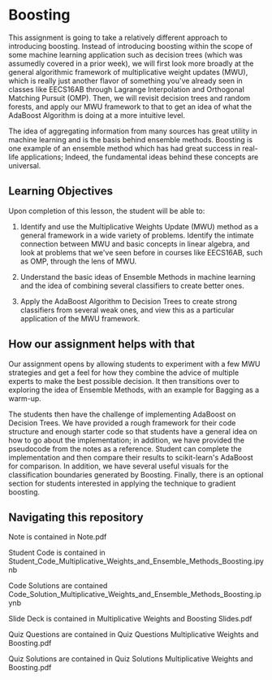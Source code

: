 # Boosting
This assignment is going to take a relatively different approach to introducing boosting. Instead of introducing boosting within the scope of some machine learning application such as decision trees (which was assumedly covered in a prior week), we will first look more broadly at the general algorithmic framework of multiplicative weight updates (MWU), which is really just another flavor of something you've already seen in classes like EECS16AB through Lagrange Interpolation and Orthogonal Matching Pursuit (OMP). Then, we will revisit decision trees and random forests, and apply our MWU framework to that to get an idea of what the AdaBoost Algorithm is doing at a more intuitive level. 

The idea of aggregating information from many sources has great utility in machine learning and is the basis behind ensemble methods. Boosting is one example of an ensemble method which has had great success in real-life applications; Indeed, the fundamental ideas behind these concepts are universal.

## Learning Objectives
Upon completion of this lesson, the student will be able to:

1. Identify and use the Multiplicative Weights Update (MWU) method as a general framework in a wide variety of problems. Identify the intimate connection between MWU and basic concepts in linear algebra, and look at problems that we've seen before in courses like EECS16AB, such as OMP, through the lens of MWU. 

2. Understand the basic ideas of Ensemble Methods in machine learning and the idea of combining several classifiers to create better ones.

3. Apply the AdaBoost Algorithm to Decision Trees to create strong classifiers from several weak ones, and view this as a particular application of the MWU framework. 

## How our assignment helps with that

Our assignment opens by allowing students to experiment with a few MWU strategies and get a feel for how they combine the advice of multiple experts to make the best possible decision. It then transitions over to exploring the idea of Ensemble Methods, with an example for Bagging as a warm-up. 

The students then have the challenge of implementing AdaBoost on Decision Trees. We have provided a rough framework for their code structure and enough starter code so that students have a general idea on how to go about the implementation; in addition, we have provided the pseudocode from the notes as a reference. Student can complete the implementation and then compare their results to scikit-learn's AdaBoost for comparison. In addition, we have several useful visuals for the classification boundaries generated by Boosting. Finally, there is an optional section for students interested in applying the technique to gradient boosting. 

## Navigating this repository

Note is contained in Note.pdf

Student Code is contained in Student_Code_Multiplicative_Weights_and_Ensemble_Methods_Boosting.ipynb

Code Solutions are contained Code_Solution_Multiplicative_Weights_and_Ensemble_Methods_Boosting.ipynb

Slide Deck is contained in Multiplicative Weights and Boosting Slides.pdf

Quiz Questions are contained in Quiz Questions Multiplicative Weights and Boosting.pdf

Quiz Solutions are contained in Quiz Solutions Multiplicative Weights and Boosting.pdf

